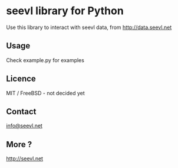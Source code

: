 seevl library for Python
========================

Use this library to interact with seevl data, from http://data.seevl.net

Usage
-------

Check example.py for examples

Licence
-------

MIT / FreeBSD - not decided yet

Contact
-------

info@seevl.net

More ?
-------

http://seevl.net
